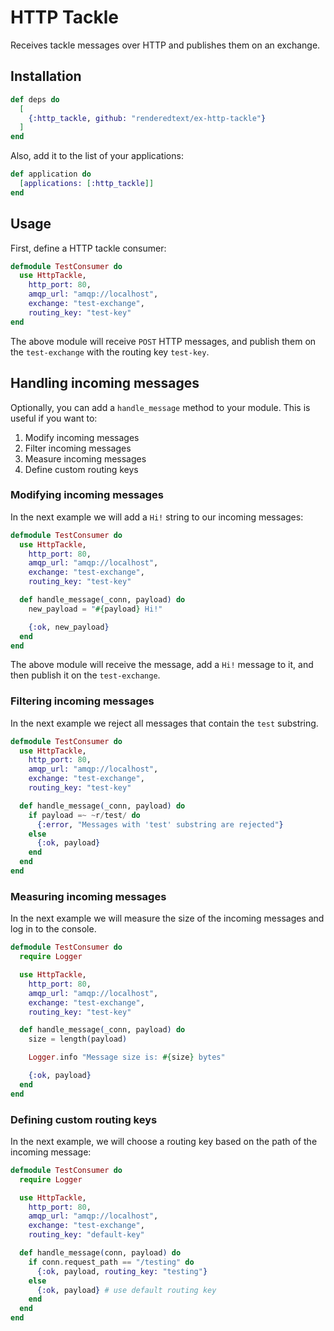 # HTTP Tackle

Receives tackle messages over HTTP and publishes them on an exchange.

## Installation

``` elixir
def deps do
  [
    {:http_tackle, github: "renderedtext/ex-http-tackle"}
  ]
end
```

Also, add it to the list of your applications:

``` elixir
def application do
  [applications: [:http_tackle]]
end
```

## Usage

First, define a HTTP tackle consumer:

``` elixir
defmodule TestConsumer do
  use HttpTackle,
    http_port: 80,
    amqp_url: "amqp://localhost",
    exchange: "test-exchange",
    routing_key: "test-key"
end
```

The above module will receive `POST` HTTP messages, and publish them on the
`test-exchange` with the routing key `test-key`.

## Handling incoming messages

Optionally, you can add a `handle_message` method to your module. This is useful
if you want to:

1. Modify incoming messages
2. Filter incoming messages
3. Measure incoming messages
4. Define custom routing keys

### Modifying incoming messages

In the next example we will add a `Hi!` string to our incoming messages:

``` elixir
defmodule TestConsumer do
  use HttpTackle,
    http_port: 80,
    amqp_url: "amqp://localhost",
    exchange: "test-exchange",
    routing_key: "test-key"

  def handle_message(_conn, payload) do
    new_payload = "#{payload} Hi!"

    {:ok, new_payload}
  end
end
```

The above module will receive the message, add a `Hi!` message to it, and
then publish it on the `test-exchange`.

### Filtering incoming messages

In the next example we reject all messages that contain the `test` substring.

``` elixir
defmodule TestConsumer do
  use HttpTackle,
    http_port: 80,
    amqp_url: "amqp://localhost",
    exchange: "test-exchange",
    routing_key: "test-key"

  def handle_message(_conn, payload) do
    if payload =~ ~r/test/ do
      {:error, "Messages with 'test' substring are rejected"}
    else
      {:ok, payload}
    end
  end
end
```

### Measuring incoming messages

In the next example we will measure the size of the incoming messages and log in
to the console.

``` elixir
defmodule TestConsumer do
  require Logger

  use HttpTackle,
    http_port: 80,
    amqp_url: "amqp://localhost",
    exchange: "test-exchange",
    routing_key: "test-key"

  def handle_message(_conn, payload) do
    size = length(payload)

    Logger.info "Message size is: #{size} bytes"

    {:ok, payload}
  end
end
```

### Defining custom routing keys

In the next example, we will choose a routing key based on the path of the
incoming message:

``` elixir
defmodule TestConsumer do
  require Logger

  use HttpTackle,
    http_port: 80,
    amqp_url: "amqp://localhost",
    exchange: "test-exchange",
    routing_key: "default-key"

  def handle_message(conn, payload) do
    if conn.request_path == "/testing" do
      {:ok, payload, routing_key: "testing"}
    else
      {:ok, payload} # use default routing key
    end
  end
end
```
